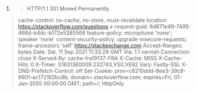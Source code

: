 1. >HTTP/1.1 301 Moved Permanently
>cache-control: no-cache, no-store, must-revalidate
>location: https://stackoverflow.com/questions
>x-request-guid: 6d871e49-7495-466d-b4dc-b172e5385568
>feature-policy: microphone 'none'; speaker 'none'
>content-security-policy: upgrade-insecure-requests; frame-ancestors 'self' https://stackexchange.com
>Accept-Ranges: bytes
>Date: Sat, 11 Sep 2021 11:33:29 GMT
>Via: 1.1 varnish
>Connection: close
>X-Served-By: cache-fra19137-FRA
>X-Cache: MISS
>X-Cache-Hits: 0
>X-Timer: S1631360009.232743,VS0,VE92
>Vary: Fastly-SSL
>X-DNS-Prefetch-Control: off
>Set-Cookie: prov=c6210ddd-9ee3-39c8-8901-ac172192bc8b; domain=.stackoverflow.com; expires=Fri, 01-Jan-2055 00:00:00 GMT; path=/; HttpOnly

